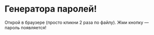 # Генератора паролей!
Открой в браузере (просто кликни 2 раза по файлу).
Жми кнопку — пароль появляется!
